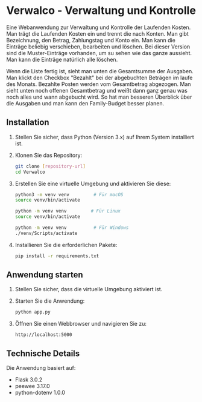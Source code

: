 # Verwalco - Verwaltung und Kontrolle

Eine Webanwendung zur Verwaltung und Kontrolle der Laufenden Kosten.
Man trägt die Laufenden Kosten ein und trennt die nach Konten.
Man gibt Bezeichnung, den Betrag, Zahlungstag und Konto ein.
Man kann die Einträge beliebig verschieben, bearbeiten und löschen.
Bei dieser Version sind die Muster-Einträge vorhanden, um su sehen 
wie das ganze aussieht. Man kann die Einträge natürlich alle löschen.

Wenn die Liste fertig ist, sieht man unten die Gesamtsumme der Ausgaben.
Man klickt den Checkbox "Bezahlt" bei der abgebuchten Beträgen im laufe des Monats.
Bezahlte Posten werden vom Gesamtbetrag abgezogen.
Man sieht unten noch offenen Gesamtbetrag und weißt dann ganz genau was noch alles
und wann abgebucht wird. So hat man besseren Überblick über die Ausgaben und man kann
den Family-Budget besser planen.

## Installation

1. Stellen Sie sicher, dass Python (Version 3.x) auf Ihrem System installiert ist.

2. Klonen Sie das Repository:
   ```bash
   git clone [repository-url]
   cd Verwalco
   ```

3. Erstellen Sie eine virtuelle Umgebung und aktivieren Sie diese:
   ```bash
   python3 -m venv venv         # Für macOS
   source venv/bin/activate

   python -m venv venv         # Für Linux
   source venv/bin/activate
   
   python -m venv venv          # Für Windows
   ./venv/Scripts/activate  
   ```

4. Installieren Sie die erforderlichen Pakete:
   ```bash
   pip install -r requirements.txt
   ```

## Anwendung starten

1. Stellen Sie sicher, dass die virtuelle Umgebung aktiviert ist.

2. Starten Sie die Anwendung:
   ```bash
   python app.py
   ```

3. Öffnen Sie einen Webbrowser und navigieren Sie zu:
   ```
   http://localhost:5000
   ```

## Technische Details

Die Anwendung basiert auf:
- Flask 3.0.2
- peewee 3.17.0
- python-dotenv 1.0.0

